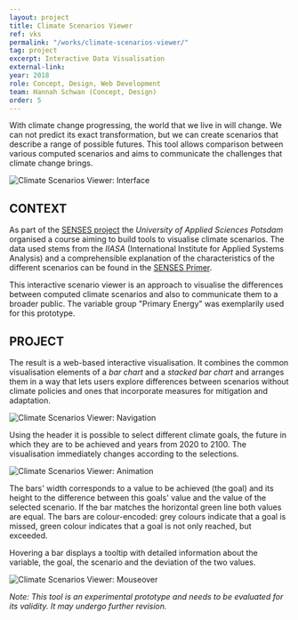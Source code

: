 ```yaml
---
layout: project
title: Climate Scenarios Viewer
ref: vks
permalink: "/works/climate-scenarios-viewer/"
tag: project
excerpt: Interactive Data Visualisation
external-link:
year: 2018
role: Concept, Design, Web Development
team: Hannah Schwan (Concept, Design)
order: 5
---
```


With climate change progressing, the world that we live in will change. We can not predict its exact transformation, but we can create scenarios that describe a range of possible futures. This tool allows comparison between various computed scenarios and aims to communicate the challenges that climate change brings.

![Climate Scenarios Viewer: Interface]({{site.baseurl}}/img/vks_opener.png)

## CONTEXT
As part of the [SENSES project](http://senses-project.org/) the _University of Applied Sciences Potsdam_ organised a course aiming to build tools to visualise climate scenarios. The data used stems from the _IIASA_ (International Institute for Applied Systems Analysis) and a comprehensible explanation of the characteristics of the different scenarios can be found in the [SENSES Primer](https://climatescenario.org/primer/).

This interactive scenario viewer is an approach to visualise the differences between computed climate scenarios and also to communicate them to a broader public. The variable group "Primary Energy" was exemplarily used for this prototype.

## PROJECT
The result is a web-based interactive visualisation. It combines the common visualisation elements of a _bar chart_ and a _stacked bar chart_ and arranges them in a way that lets users explore differences between scenarios without climate policies and ones that incorporate measures for mitigation and adaptation.

![Climate Scenarios Viewer: Navigation]({{site.baseurl}}/img/vks_nav.png)

Using the header it is possible to select different climate goals, the future in which they are to be achieved and years from 2020 to 2100. The visualisation immediately changes according to the selections.

![Climate Scenarios Viewer: Animation]({{site.baseurl}}/img/vks_animation.gif)

The bars' width corresponds to a value to be achieved (the goal) and its height to the difference between this goals' value and the value of the selected scenario. If the bar matches the horizontal green line both values are equal. The bars are colour-encoded: grey colours indicate that a goal is missed, green colour indicates that a goal is not only reached, but exceeded.

Hovering a bar displays a tooltip with detailed information about the variable, the goal, the scenario and the deviation of the two values.

![Climate Scenarios Viewer: Mouseover]({{site.baseurl}}/img/vks_mouseover_closeup.png)

_Note: This tool is an experimental prototype and needs to be evaluated for its validity. It may undergo further revision._
